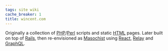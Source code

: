 ```yaml
---
tags: site wiki
cache_breaker: 1
title: wincent.com
---
```


Originally a collection of [PHP](/wiki/PHP)/[Perl](/wiki/Perl) scripts and static [HTML](/wiki/HTML) pages. Later built on top of [Rails](/wiki/Rails), then re-envisioned as [Masochist](/wiki/Masochist) using [React](/wiki/React), [Relay](/wiki/Relay) and [GraphQL](/wiki/GraphQL).
